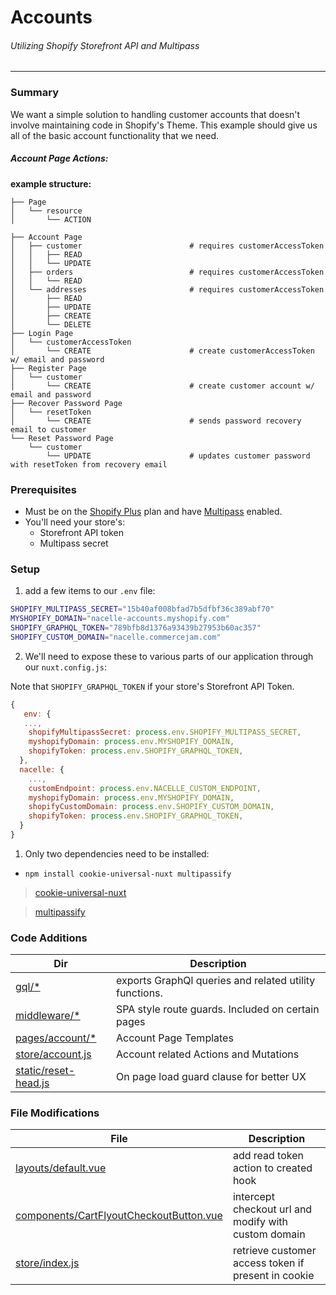 # Accounts

###### Utilizing Shopify Storefront API and Multipass

---

### Summary

We want a simple solution to handling customer accounts that doesn't involve maintaining code in Shopify's Theme. This example should give us all of the basic account functionality that we need.

##### Account Page Actions:

**example structure:**

```tree
├── Page
│   └── resource
│       └── ACTION
```

```tree
├── Account Page
│   ├── customer                        # requires customerAccessToken
│   │   ├── READ
│   │   └── UPDATE
│   ├── orders                          # requires customerAccessToken
│   │   └── READ
│   └── addresses                       # requires customerAccessToken
│       ├── READ
│       ├── UPDATE
│       ├── CREATE
│       └── DELETE
├── Login Page
│   └── customerAccessToken
│       └── CREATE                      # create customerAccessToken w/ email and password
├── Register Page
│   └── customer
│       └── CREATE                      # create customer account w/ email and password
├── Recover Password Page
│   └── resetToken
│       └── CREATE                      # sends password recovery email to customer
└── Reset Password Page
    └── customer
        └── UPDATE                      # updates customer password with resetToken from recovery email
```

### Prerequisites

- Must be on the [Shopify Plus](https://www.shopify.com/plus/enterprise-ecommerce) plan and have [Multipass](https://help.shopify.com/en/api/reference/plus/multipass) enabled.
- You'll need your store's:
  - Storefront API token
  - Multipass secret

### Setup

1. add a few items to our `.env` file:

```sh
SHOPIFY_MULTIPASS_SECRET="15b40af008bfad7b5dfbf36c389abf70"
MYSHOPIFY_DOMAIN="nacelle-accounts.myshopify.com"
SHOPIFY_GRAPHQL_TOKEN="789bfb8d1376a93439b27953b60ac357"
SHOPIFY_CUSTOM_DOMAIN="nacelle.commercejam.com"
```

2. We'll need to expose these to various parts of our application through our `nuxt.config.js`:

Note that `SHOPIFY_GRAPHQL_TOKEN` if your store's Storefront API Token.

```js
{
   env: {
   ...,
    shopifyMultipassSecret: process.env.SHOPIFY_MULTIPASS_SECRET,
    myshopifyDomain: process.env.MYSHOPIFY_DOMAIN,
    shopifyToken: process.env.SHOPIFY_GRAPHQL_TOKEN,
  },
  nacelle: {
    ...,
    customEndpoint: process.env.NACELLE_CUSTOM_ENDPOINT,
    myshopifyDomain: process.env.MYSHOPIFY_DOMAIN,
    shopifyCustomDomain: process.env.SHOPIFY_CUSTOM_DOMAIN,
    shopifyToken: process.env.SHOPIFY_GRAPHQL_TOKEN,
  }
}
```

1. Only two dependencies need to be installed:

- `npm install cookie-universal-nuxt multipassify`

> [cookie-universal-nuxt](https://github.com/microcipcip/cookie-universal/tree/master/packages/cookie-universal-nuxt)

> [multipassify](https://github.com/beaucoo/multipassify)

### Code Additions

| Dir                           | Description                                            |
| ----------------------------- | ------------------------------------------------------ |
| [gql/\*][dirgql]              | exports GraphQl queries and related utility functions. |
| [middleware/\*][dirmid]       | SPA style route guards. Included on certain pages      |
| [pages/account/\*][dirpg]     | Account Page Templates                                 |
| [store/account.js][dirst]     | Account related Actions and Mutations                  | [static/account-head.js][dirah] | On page load guard clause for better UX |
| [static/reset-head.js][dirrh] | On page load guard clause for better UX                |

### File Modifications

| File                                            | Description                                          |
| ----------------------------------------------- | ---------------------------------------------------- |
| [layouts/default.vue][fild]                     | add read token action to created hook                |
| [components/CartFlyoutCheckoutButton.vue][ficc] | intercept checkout url and modify with custom domain |
| [store/index.js][fisi]                          | retrieve customer access token if present in cookie  |

[dirgql]: https://github.com/getnacelle/nacelle-launch-tests/tree/master/nuxt-shopify-accounts/gql
[dirmid]: https://github.com/getnacelle/nacelle-launch-tests/tree/master/nuxt-shopify-accounts/middleware
[dirpg]: https://github.com/getnacelle/nacelle-launch-tests/tree/master/nuxt-shopify-accounts/pages/account
[dirst]: https://github.com/getnacelle/nacelle-launch-tests/tree/master/nuxt-shopify-accounts/store/account.js
[dirah]: https://github.com/getnacelle/nacelle-launch-tests/tree/master/nuxt-shopify-accounts/static/account-head.js
[dirrh]: https://github.com/getnacelle/nacelle-launch-tests/tree/master/nuxt-shopify-accounts/static/reset-head.js
[fild]: https://github.com/getnacelle/nacelle-launch-tests/tree/master/nuxt-shopify-accounts/layouts/default.vue
[ficc]: https://github.com/getnacelle/nacelle-launch-tests/tree/master/nuxt-shopify-accounts/components/CartFlyoutCheckoutButton.vue
[fisi]: https://github.com/getnacelle/nacelle-launch-tests/blob/master/nuxt-shopify-accounts/store/index.js
